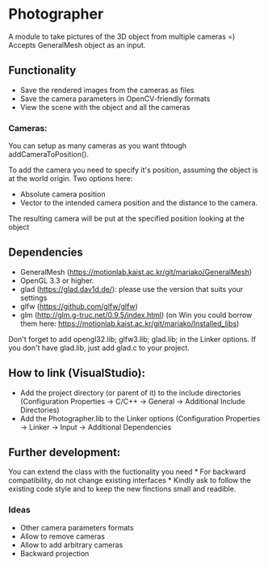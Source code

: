 # Photographer 

A module to take pictures of the 3D object from multiple cameras =) Accepts GeneralMesh object as an input. 

## Functionality
* Save the rendered images from the cameras as files
* Save the camera parameters in OpenCV-friendly formats
* View the scene with the object and all the cameras

### Cameras: 
You can setup as many cameras as you want thtough addCameraToPosition(). 

To add the camera you need to specify it's position, assuming the object is at the world origin. Two options here:
* Absolute camera position
* Vector to the intended camera position and the distance to the camera. 

The resulting camera will be put at the specified position looking at the object

## Dependencies
* GeneralMesh (https://motionlab.kaist.ac.kr/git/mariako/GeneralMesh) 
* OpenGL 3.3 or higher.
* glad (https://glad.dav1d.de/): please use the version that suits your settings
* glfw (https://github.com/glfw/glfw)
* glm (http://glm.g-truc.net/0.9.5/index.html)
(on Win you could borrow them here: https://motionlab.kaist.ac.kr/git/mariako/Installed_libs)

Don't forget to add opengl32.lib; glfw3.lib; glad.lib; in the Linker options. If you don't have glad.lib, just add glad.c to your project. 


## How to link (VisualStudio):
* Add the project directory (or parent of it) to the include directories 
         (Configuration Properties -> C/C++ -> General -> Additional Include Directories)
* Add the Photographer.lib to the Linker options (Configuration Properties -> Linker -> Input -> Additional Dependencies

## Further development: 
You can extend the class with the fuctionality you need
     * For backward compatibility, do not change existing interfaces
     * Kindly ask to follow the existing code style and to keep the new finctions small and readible. 
	 
### Ideas
* Other camera parameters formats
* Allow to remove cameras
* Allow to add arbitrary cameras
* Backward projection